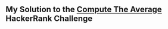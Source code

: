 ## My Solution to the [Compute The Average](https://www.hackerrank.com/challenges/bash-tutorials---compute-the-average) HackerRank Challenge

